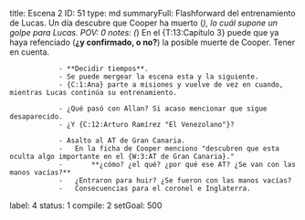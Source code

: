 title:          Escena 2
ID:             51
type:           md
summaryFull:    Flashforward del entrenamiento de Lucas. Un día descubre que Cooper ha muerto (*), lo cuál supone un golpe para Lucas.
POV:            0
notes:          (*) En el {T:13:Capítulo 3} puede que ya haya refenciado (**¿y confirmado, o no?**) la posible muerte de Cooper. Tener en cuenta.
                
                - **Decidir tiempos**.
                - Se puede mergear la escena esta y la siguiente.
                - {C:1:Ana} parte a misiones y vuelve de vez en cuando, mientras Lucas continúa su entrenamiento.
                
                - ¿Qué pasó con Allan? Si acaso mencionar que sigue desaparecido.
                - ¿Y {C:12:Arturo Ramírez "El Venezolano"}?
                
                - Asalto al AT de Gran Canaria.
                -	En la ficha de Cooper menciono "descubren que esta oculta algo importante en el {W:3:AT de Gran Canaria}."
                -	 	**¿cómo? ¿el qué? ¿por qué ese AT? ¿Se van con las manos vacías?**
                - 	¿Entraron para huir? ¿Se fueron con las manos vacías?
                - 	Consecuencias para el coronel e Inglaterra.
label:          4
status:         1
compile:        2
setGoal:        500


